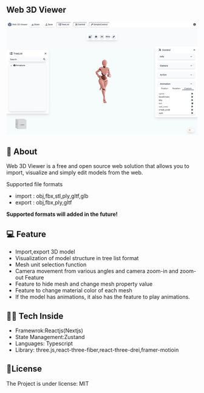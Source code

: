 
## Web 3D Viewer

<img src="/public/readme.gif"/>

## ****🤔 About****


Web 3D Viewer is a free and open source web solution that allows you to import, visualize and simply edit models from the web.

Supported file formats

- import : obj,fbx,stl,ply,gltf,glb
- export : obj,fbx,ply,gltf

**Supported formats will added in the future!**

## ****💻**** Feature


- Import,export 3D model
- Visualization of model structure in tree list format
- Mesh unit selection function
- Camera movement from various angles and camera zoom-in and zoom-out Feature
- Feature to hide mesh and change mesh property value
- Feature to change material color of each mesh
- If the model has animations, it also has the feature to play animations.

## ****👨‍💻 Tech Inside****

- Framewrok:Reactjs(Nextjs)
- State Management:Zustand
- Languages: Typescript
- Library: three.js,react-three-fiber,react-three-drei,framer-motioin

## 📖License


The Project is under license: MIT
